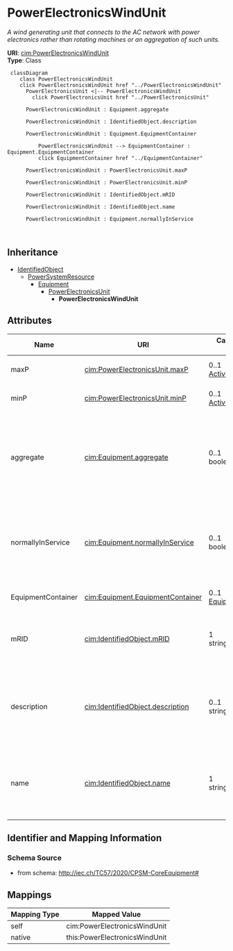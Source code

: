 # PowerElectronicsWindUnit


_A wind generating unit that connects to the AC network with power electronics rather than rotating machines or an aggregation of such units._





**URI**: [cim:PowerElectronicsWindUnit](http://iec.ch/TC57/CIM100#PowerElectronicsWindUnit)<br />
**Type**: Class




```mermaid
 classDiagram
    class PowerElectronicsWindUnit
    click PowerElectronicsWindUnit href "../PowerElectronicsWindUnit"
      PowerElectronicsUnit <|-- PowerElectronicsWindUnit
        click PowerElectronicsUnit href "../PowerElectronicsUnit"
      
      PowerElectronicsWindUnit : Equipment.aggregate
        
      PowerElectronicsWindUnit : IdentifiedObject.description
        
      PowerElectronicsWindUnit : Equipment.EquipmentContainer
        
          PowerElectronicsWindUnit --> EquipmentContainer : Equipment.EquipmentContainer
          click EquipmentContainer href "../EquipmentContainer"
        
      PowerElectronicsWindUnit : PowerElectronicsUnit.maxP
        
      PowerElectronicsWindUnit : PowerElectronicsUnit.minP
        
      PowerElectronicsWindUnit : IdentifiedObject.mRID
        
      PowerElectronicsWindUnit : IdentifiedObject.name
        
      PowerElectronicsWindUnit : Equipment.normallyInService
        
      
```





## Inheritance
* [IdentifiedObject](IdentifiedObject.md)
    * [PowerSystemResource](PowerSystemResource.md)
        * [Equipment](Equipment.md)
            * [PowerElectronicsUnit](PowerElectronicsUnit.md)
                * **PowerElectronicsWindUnit**



## Attributes


| Name | URI | Cardinality and Range | Description | Inheritance |
| ---  | --- | --- | --- | --- |
| maxP | [cim:PowerElectronicsUnit.maxP](http://iec.ch/TC57/CIM100#PowerElectronicsUnit.maxP) | 0..1 <br />  [ActivePower](ActivePower.md)  | Maximum active power limit | [PowerElectronicsUnit](PowerElectronicsUnit.md) |
| minP | [cim:PowerElectronicsUnit.minP](http://iec.ch/TC57/CIM100#PowerElectronicsUnit.minP) | 0..1 <br />  [ActivePower](ActivePower.md)  | Minimum active power limit | [PowerElectronicsUnit](PowerElectronicsUnit.md) |
| aggregate | [cim:Equipment.aggregate](http://iec.ch/TC57/CIM100#Equipment.aggregate) | 0..1 <br />  boolean  | The aggregate flag provides an alternative way of representing an aggregated ... | [Equipment](Equipment.md) |
| normallyInService | [cim:Equipment.normallyInService](http://iec.ch/TC57/CIM100#Equipment.normallyInService) | 0..1 <br />  boolean  | Specifies the availability of the equipment under normal operating conditions | [Equipment](Equipment.md) |
| EquipmentContainer | [cim:Equipment.EquipmentContainer](http://iec.ch/TC57/CIM100#Equipment.EquipmentContainer) | 0..1 <br />  [EquipmentContainer](EquipmentContainer.md)  | Container of this equipment | [Equipment](Equipment.md) |
| mRID | [cim:IdentifiedObject.mRID](http://iec.ch/TC57/CIM100#IdentifiedObject.mRID) | 1 <br />  string  | Master resource identifier issued by a model authority | [IdentifiedObject](IdentifiedObject.md) |
| description | [cim:IdentifiedObject.description](http://iec.ch/TC57/CIM100#IdentifiedObject.description) | 0..1 <br />  string  | The description is a free human readable text describing or naming the object | [IdentifiedObject](IdentifiedObject.md) |
| name | [cim:IdentifiedObject.name](http://iec.ch/TC57/CIM100#IdentifiedObject.name) | 1 <br />  string  | The name is any free human readable and possibly non unique text naming the o... | [IdentifiedObject](IdentifiedObject.md) |









## Identifier and Mapping Information







### Schema Source


* from schema: http://iec.ch/TC57/2020/CPSM-CoreEquipment#





## Mappings

| Mapping Type | Mapped Value |
| ---  | ---  |
| self | cim:PowerElectronicsWindUnit |
| native | this:PowerElectronicsWindUnit |




